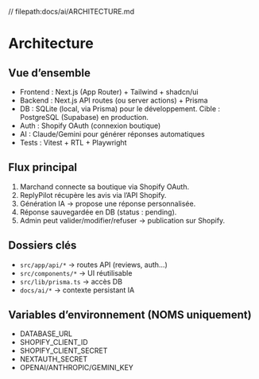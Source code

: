 // filepath:docs/ai/ARCHITECTURE.md

# Architecture

## Vue d’ensemble
- Frontend : Next.js (App Router) + Tailwind + shadcn/ui
- Backend : Next.js API routes (ou server actions) + Prisma
- DB : SQLite (local, via Prisma) pour le développement. Cible : PostgreSQL (Supabase) en production.
- Auth : Shopify OAuth (connexion boutique)
- AI : Claude/Gemini pour générer réponses automatiques
- Tests : Vitest + RTL + Playwright

## Flux principal
1. Marchand connecte sa boutique via Shopify OAuth.
2. ReplyPilot récupère les avis via l’API Shopify.
3. Génération IA → propose une réponse personnalisée.
4. Réponse sauvegardée en DB (status : pending).
5. Admin peut valider/modifier/refuser → publication sur Shopify.

## Dossiers clés
- `src/app/api/*` → routes API (reviews, auth…)
- `src/components/*` → UI réutilisable
- `src/lib/prisma.ts` → accès DB
- `docs/ai/*` → contexte persistant IA

## Variables d’environnement (NOMS uniquement)
- DATABASE_URL
- SHOPIFY_CLIENT_ID
- SHOPIFY_CLIENT_SECRET
- NEXTAUTH_SECRET
- OPENAI/ANTHROPIC/GEMINI_KEY